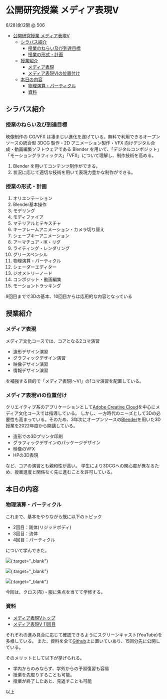 # 公開研究授業 メディア表現V
6/28(金)2限 @ 506

- [公開研究授業 メディア表現V](#公開研究授業-メディア表現v)
  - [シラバス紹介](#シラバス紹介)
    - [授業のねらい及び到達目標](#授業のねらい及び到達目標)
    - [授業の形式・計画](#授業の形式計画)
  - [授業紹介](#授業紹介)
    - [メディア表現](#メディア表現)
    - [メディア表現VIの位置付け](#メディア表現viの位置付け)
  - [本日の内容](#本日の内容)
    - [物理演算・パーティクル](#物理演算パーティクル)
    - [資料](#資料)

## シラバス紹介
### 授業のねらい及び到達目標
映像制作の CG/VFX は凄まじい進化を遂げている。無料で利用できるオープンソースの統合型 3DCG 製作・2D アニメーション製作・VFX 向けデジタル合成・動画編集ソフトウェアである Blender を用いて、「デジタルコンポジット」「モーショングラフィックス」「VFX」について理解し、制作技術を高める。

1. Blender を用いてコンテンツ制作ができる。
2. 状況に応じて適切な技術を用いて表現力豊かな制作ができる。

### 授業の形式・計画
1. オリエンテーション
2. Blender基本操作
3. モデリング
4. モディファイア
5. マテリアルとテキスチャ
6. キーフレームアニメーション・カメラ切り替え
7. シェープキーアニメーション
8. アーマチュア・IK・リグ
9. ライティング・レンダリング
10. グリースペンシル
11. 物理演算・パーティクル
12. シェーダーエディター
13. ジオメトリーノード
14. コンポジット・動画編集
15. モーショントラッキング

9回目までで3Dの基本、10回目からは応用的な内容となっている

## 授業紹介
### メディア表現
メディア文化コースでは、コアとなる2コマ演習
- 造形デザイン演習
- グラフィックデザイン演習
- 映像デザイン演習
- 情報デザイン演習

を補強する目的で「メディア表現I〜VI」の1コマ演習を配置している。

### メディア表現VIの位置付け
クリエイティブ系のアプリケーションとして[Adobe Creative Cloud](https://www.adobe.com/jp/creativecloud.html)を中心にメディア文化コースでは指導している。
しかし、一方時代のニーズとして3Dの必要性も高まっている。そのため、3年次にオープンソースの[Blender](https://www.blender.org/)を用いた3D授業を2022年度から開講している。

- 造形での3Dプリンタ印刷
- グラフィックデザインのパッケージデザイン
- 映像のVFX
- HPの3D表現

など、コアの演習とも親和性が高い。
学生により3DCGへの関心度が異なるため、授業進度と関係なく先に進むことを許可している。

## 本日の内容
### 物理演算・パーティクル
これまで、基本をやりながら既に以下のトピック
- 2回目：剛体(リジッドボディ)
- 3回目：流体
- 4回目：パーティクル

について学んできた。


[![](https://img.youtube.com/vi/hWLGzx87KB0/0.jpg)](https://www.youtube.com/watch?v=hWLGzx87KB0){:target="_blank"}

[![](https://img.youtube.com/vi/SDfD5dxjedI/0.jpg)](https://www.youtube.com/watch?v=SDfD5dxjedI){:target="\_blank"}

[![](https://img.youtube.com/vi/WDFyFWKuJ3E/0.jpg)](https://www.youtube.com/watch?v=WDFyFWKuJ3E){:target="_blank"}

今回は、クロス(布)・服に焦点を当てて学修する。

### 資料
- [メディア表現Vトップ](https://sammyppr.github.io/2024/MediaRepresentationV/)
- [メディア表現V 11回目](https://sammyppr.github.io/2024/MediaRepresentationV/mr5_11.html)

それぞれの進み具合に応じて確認できるようにスクリーンキャスト(YouTube)を多様している。
また、資料を全て[Github](https://sammyppr.github.io/)上に置いていあり、15回分先に公開している。

そのメリットとして以下が挙げられる。
- 学内からのみならず、学外からの予習復習も容易
- 授業を先取りすることも可能。
- 授業が終了したあと、見返すことも可能

以上

